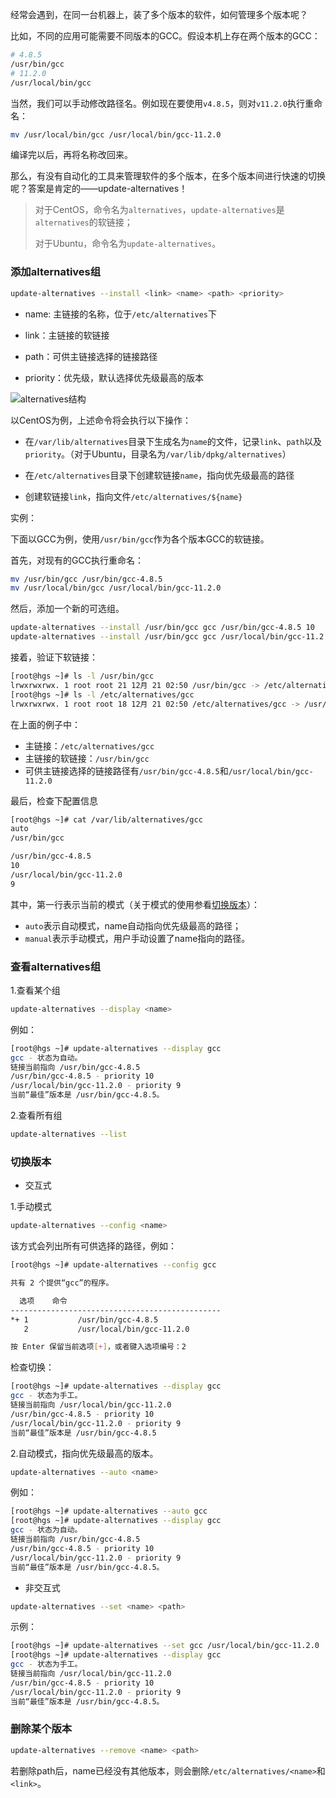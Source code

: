 经常会遇到，在同一台机器上，装了多个版本的软件，如何管理多个版本呢？

比如，不同的应用可能需要不同版本的GCC。假设本机上存在两个版本的GCC：

```bash
# 4.8.5
/usr/bin/gcc
# 11.2.0
/usr/local/bin/gcc
```

当然，我们可以手动修改路径名。例如现在要使用`v4.8.5`，则对`v11.2.0`执行重命名：

```bash
mv /usr/local/bin/gcc /usr/local/bin/gcc-11.2.0
```

编译完以后，再将名称改回来。

那么，有没有自动化的工具来管理软件的多个版本，在多个版本间进行快速的切换呢？答案是肯定的——update-alternatives！

> 对于CentOS，命令名为`alternatives`，`update-alternatives`是`alternatives`的软链接；
>
> 对于Ubuntu，命令名为`update-alternatives`。

### 添加alternatives组

```bash
update-alternatives --install <link> <name> <path> <priority>
```

* name: 主链接的名称，位于`/etc/alternatives`下

* link：主链接的软链接

* path：可供主链接选择的链接路径

* priority：优先级，默认选择优先级最高的版本

![alternatives结构](/img/alternatives-structure.png)

以CentOS为例，上述命令将会执行以下操作：

* 在`/var/lib/alternatives`目录下生成名为`name`的文件，记录`link`、`path`以及`priority`。（对于Ubuntu，目录名为`/var/lib/dpkg/alternatives`）

* 在`/etc/alternatives`目录下创建软链接`name`，指向优先级最高的路径
* 创建软链接`link`，指向文件`/etc/alternatives/${name}`

实例：

下面以GCC为例，使用`/usr/bin/gcc`作为各个版本GCC的软链接。

首先，对现有的GCC执行重命名：

```bash
mv /usr/bin/gcc /usr/bin/gcc-4.8.5
mv /usr/local/bin/gcc /usr/local/bin/gcc-11.2.0
```

然后，添加一个新的可选组。

```bash
update-alternatives --install /usr/bin/gcc gcc /usr/bin/gcc-4.8.5 10
update-alternatives --install /usr/bin/gcc gcc /usr/local/bin/gcc-11.2.0 9
```

接着，验证下软链接：

```bash
[root@hgs ~]# ls -l /usr/bin/gcc
lrwxrwxrwx. 1 root root 21 12月 21 02:50 /usr/bin/gcc -> /etc/alternatives/gcc
[root@hgs ~]# ls -l /etc/alternatives/gcc
lrwxrwxrwx. 1 root root 18 12月 21 02:50 /etc/alternatives/gcc -> /usr/bin/gcc-4.8.5
```

在上面的例子中：

* 主链接：`/etc/alternatives/gcc`
* 主链接的软链接：`/usr/bin/gcc`
* 可供主链接选择的链接路径有`/usr/bin/gcc-4.8.5`和`/usr/local/bin/gcc-11.2.0`

最后，检查下配置信息

```bash
[root@hgs ~]# cat /var/lib/alternatives/gcc
auto
/usr/bin/gcc

/usr/bin/gcc-4.8.5
10
/usr/local/bin/gcc-11.2.0
9
```

其中，第一行表示当前的模式（关于模式的使用参看[切换版本](#切换版本)）：

* `auto`表示自动模式，name自动指向优先级最高的路径；
* `manual`表示手动模式，用户手动设置了name指向的路径。

### 查看alternatives组

1.查看某个组

```bash
update-alternatives --display <name>
```

例如：

```bash
[root@hgs ~]# update-alternatives --display gcc
gcc - 状态为自动。
链接当前指向 /usr/bin/gcc-4.8.5
/usr/bin/gcc-4.8.5 - priority 10
/usr/local/bin/gcc-11.2.0 - priority 9
当前“最佳”版本是 /usr/bin/gcc-4.8.5。
```

2.查看所有组

```bash
update-alternatives --list
```

### 切换版本

* 交互式

1.手动模式

```bash
update-alternatives --config <name>
```

该方式会列出所有可供选择的路径，例如：

```bash
[root@hgs ~]# update-alternatives --config gcc

共有 2 个提供“gcc”的程序。

  选项    命令
-----------------------------------------------
*+ 1           /usr/bin/gcc-4.8.5
   2           /usr/local/bin/gcc-11.2.0

按 Enter 保留当前选项[+]，或者键入选项编号：2
```

检查切换：

```bash
[root@hgs ~]# update-alternatives --display gcc
gcc - 状态为手工。
链接当前指向 /usr/local/bin/gcc-11.2.0
/usr/bin/gcc-4.8.5 - priority 10
/usr/local/bin/gcc-11.2.0 - priority 9
当前“最佳”版本是 /usr/bin/gcc-4.8.5
```

2.自动模式，指向优先级最高的版本。

```bash
update-alternatives --auto <name>
```

例如：

```bash
[root@hgs ~]# update-alternatives --auto gcc
[root@hgs ~]# update-alternatives --display gcc
gcc - 状态为自动。
链接当前指向 /usr/bin/gcc-4.8.5
/usr/bin/gcc-4.8.5 - priority 10
/usr/local/bin/gcc-11.2.0 - priority 9
当前“最佳”版本是 /usr/bin/gcc-4.8.5。
```

* 非交互式

```bash
update-alternatives --set <name> <path>
```

示例：

```bash
[root@hgs ~]# update-alternatives --set gcc /usr/local/bin/gcc-11.2.0
[root@hgs ~]# update-alternatives --display gcc
gcc - 状态为手工。
链接当前指向 /usr/local/bin/gcc-11.2.0
/usr/bin/gcc-4.8.5 - priority 10
/usr/local/bin/gcc-11.2.0 - priority 9
当前“最佳”版本是 /usr/bin/gcc-4.8.5。
```

### 删除某个版本

```bash
update-alternatives --remove <name> <path>
```

若删除path后，name已经没有其他版本，则会删除`/etc/alternatives/<name>`和`<link>`。
